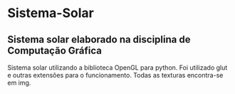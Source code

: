 # Sistema-Solar
## Sistema solar elaborado na disciplina de Computação Gráfica
Sistema solar utilizando a biblioteca OpenGL para python. Foi utilizado glut e outras extensões para o funcionamento. Todas as texturas encontra-se em img.


